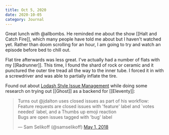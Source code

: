 ```yaml
---
title: Oct 5, 2020
date: 2020-10-05
category: Journal
---
```


Great lunch with @allbombs. He reminded me about the show [[Halt and Catch Fire]], which many people have told me about but I haven't watched yet. Rather than doom scrolling for an hour, I am going to try and watch an episode before bed to chill out.

Flat tire afterwards was less great. I've actually had a number of flats with my [[Radrunner]]. This time, I found the shard of rock or ceramic and it punctured the outer tire tread all the way to the inner tube. I forced it in with a screwdriver and was able to partially inflate the tire.

Found out about [Lodash Style Issue Management](https://talk.fission.codes/t/lodash-style-issue-management/1085) while doing some research on trying out [[Ghost]] as a backend for [[Eleventy]]:

<blockquote class="twitter-tweet" data-lang="en" author="@samselikoff">
<p lang="en" dir="ltr">Turns out @jdalton uses closed issues as part of his workflow:<br/>Feature requests are closed issues with 'feature' label and `votes needed` label, and a Thumbs up emoji reaction<br/>Bugs are open issues tagged with 'bug' label</p>&mdash; Sam Selikoff (@samselikoff) <a href="https://twitter.com/samselikoff/status/991395671008657408">May 1, 2018</a>
</blockquote>
<script async src="//platform.twitter.com/widgets.js" charset="utf-8"></script>
